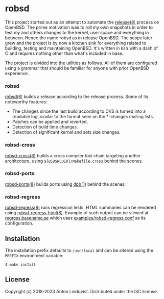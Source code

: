 # robsd

This project started out as an attempt to automate the
[release(8)](https://man.openbsd.org/release)
process on OpenBSD.
The prime motivation was to roll my own snapshots in order to test my and others
changes to the kernel, user space and everything in between.
Hence the name robsd as in release OpenBSD.
The scope later grew and the project is by now a kitchen sink for everything
related to building, testing and maintaining OpenBSD.
It's written in ksh with a dash of C and requires nothing other than what's
included in base.

The project is divided into the utilities as follows.
All of them are configured using a grammar that should be familiar for anyone
with prior OpenBSD experience.

### robsd

[robsd(8)](https://www.basename.se/robsd/robsd.8.html)
builds a release according to the release process.
Some of its noteworthy features:

* The changes since the last build according to CVS is turned into a
  readable log, similar to the format seen on the *-changes mailing
  lists.
* Patches can be applied and reverted.
* Detection of build time changes.
* Detection of significant kernel and sets size changes.

### robsd-cross

[robsd-cross(8)](https://www.basename.se/robsd/robsd-cross.8.html)
builds a cross compiler tool chain targeting another architecture,
using `${BSDSRCDIR}/Makefile.cross` behind the scenes.

### robsd-ports

[robsd-ports(8)](https://www.basename.se/robsd/robsd-ports.8.html)
builds ports using
[dpb(1)](https://man.openbsd.org/dpb)
behind the scenes.

### robsd-regress

[robsd-regress(8)](https://www.basename.se/robsd/robsd-regress.8.html)
runs regression tests.
HTML summaries can be rendered using
[robsd-regress-html(8)](https://www.basename.se/robsd/robsd-regress-html.8.html).
Example of such output can be viewed at
[regress.basename.se](https://regress.basename.se/)
which uses
[examples/robsd-regress.conf](examples/robsd-regress.conf)
as its configuration.

## Installation

The installation prefix defaults to `/usr/local` and can be altered using the
`PREFIX` environment variable:

	$ make install

## License

Copyright (c) 2018-2023 Anton Lindqvist.
Distributed under the ISC license.
